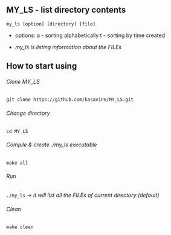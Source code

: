 ## MY_LS - list directory contents

`my_ls [option] [directory] [file]`
- options: 
    a - sorting alphabetically 
    t - sorting by time created

- *my_ls is listing information about the FILEs*

## How to start using

###### Clone MY_LS
`git clone https://github.com/kasavine/MY_LS.git`

###### Change directory
`cd MY_LS`

###### Compile & create ./my_ls executable
`make all` 

###### Run 
`./my_ls` -> *it will list all the FILEs of current directory (default)*

###### Clean
`make clean`